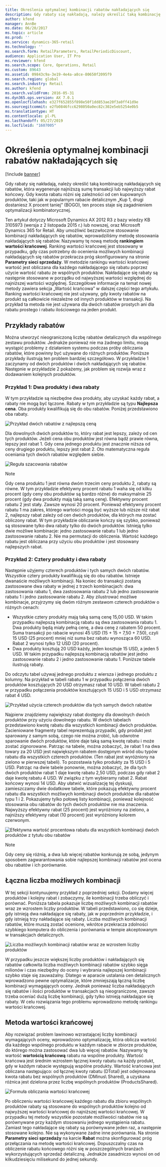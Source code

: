 ```yaml
---
title: Określenia optymalnej kombinacji rabatów nakładających się
description: Gdy rabaty się nakładają, należy określić taką kombinację nakładających się rabatów, która wygeneruje najniższą sumę transakcji lub najwyższy rabat końcowy. Gdy kwota rabatu różni się zależności od cen kupowanych produktów, taki jak w popularnym rabacie detalicznym „Kup 1, drugi dostaniesz X procent taniej” (BOGO), ten proces staje się zagadnieniem optymalizacji kombinatorycznej.
author: kfend
manager: AnnBe
ms.date: 06/20/2017
ms.topic: article
ms.prod: ''
ms.service: dynamics-365-retail
ms.technology: ''
ms.search.form: RetailParameters, RetailPeriodicDiscount,
audience: Application User, IT Pro
ms.reviewer: kfend
ms.search.scope: Core, Operations, Retail
ms.custom: 89643
ms.assetid: 09843c9a-3e19-4e4a-a8ce-80650f2095f9
ms.search.region: global
ms.search.industry: Retail
ms.author: kfend
ms.search.validFrom: 2016-05-31
ms.dyn365.ops.version: AX 7.0.1
ms.openlocfilehash: e327f652855f898e50f1dd853ae20f3a0ff41d9e
ms.sourcegitcommit: e2fb0846fcc6298050a0ec82c302e5eb5254e0b5
ms.translationtype: HT
ms.contentlocale: pl-PL
ms.lasthandoff: 05/27/2019
ms.locfileid: "1607005"
---
```

# <a name="determine-the-optimal-combination-of-overlapping-discounts"></a>Określenia optymalnej kombinacji rabatów nakładających się

[!include [banner](includes/banner.md)]

Gdy rabaty się nakładają, należy określić taką kombinację nakładających się rabatów, która wygeneruje najniższą sumę transakcji lub najwyższy rabat końcowy. Gdy kwota rabatu różni się zależności od cen kupowanych produktów, taki jak w popularnym rabacie detalicznym „Kup 1, drugi dostaniesz X procent taniej” (BOGO), ten proces staje się zagadnieniem optymalizacji kombinatorycznej.

Ten artykuł dotyczy Microsoft Dynamics AX 2012 R3 z bazy wiedzy KB 3105973 (wersja z 2 listopada 2015 r.) lub nowszej, oraz Microsoft Dynamics 365 for Retail. Aby umożliwić bezzwłoczne stosowanie kombinacji nakładających się rabatów, wprowadziliśmy metodę stosowania nakładających się rabatów. Nazywamy tę nową metodę **rankingiem wartości krańcowej**. Ranking wartości krańcowej jest stosowany w przypadku, gdy czas potrzebny do ocenienia możliwych kombinacji nakładających się rabatów przekracza próg skonfigurowany na stronie **Parametry sieci sprzedaży**. W metodzie rankingu wartości krańcowej wartość jest obliczana dla każdego nakładającego się rabatu poprzez użycie wartość rabatu ze wspólnych produktów. Nakładające się rabaty są następnie stosowane w porządku od najwyższej wartości względnej do najniższej wartości względnej. Szczegółowe informacje na temat nowej metody zawiera sekcja „Wartość krańcowa” w dalszej części tego artykułu. Ranking wartości krańcowej nie jest używany, gdy kwoty rabatów na produkt są całkowicie niezależne od innych produktów w transakcji. Na przykład ta metoda nie jest używana dla dwóch rabatów prostych ani dla rabatu prostego i rabatu ilościowego na jeden produkt.

## <a name="discount-examples"></a>Przykłady rabatów

Można utworzyć nieograniczoną liczbę rabatów detalicznych dla wspólnego zestawu produktów. Jednakże ponieważ nie ma żadnego limitu, mogą wystąpić problemy z działaniem systemu podczas próby obliczania rabatów, które powinny być używane do różnych produktów. Poniższe przykłady ilustrują ten problem bardziej szczegółowo. W przykładzie 1 zaczynamy od dwóch produktów i dwóch nakładających się rabatów. Następnie w przykładzie 2 pokażemy, jak problem się rozwija wraz z dodawaniem kolejnych produktów.

### <a name="example-1-two-products-and-two-discounts"></a>Przykład 1: Dwa produkty i dwa rabaty

W tym przykładzie są niezbędne dwa produkty, aby uzyskać każdy rabat, a rabaty nie mogą być łączone. Rabaty w tym przykładzie są typu **Najlepsza cena**. Oba produkty kwalifikują się do obu rabatów. Poniżej przedstawiono oba rabaty.

![Przykład dwóch rabatów z najlepszą ceną](./media/overlapping-discount-combo-01.jpg)

Dla dowolnych dwóch produktów to, który rabat jest lepszy, zależy od cen tych produktów. Jeżeli cena obu produktów jest równa bądź prawie równa, lepszy jest rabat 1. Gdy cena jednego produktu jest znacznie niższa od ceny drugiego produktu, lepszy jest rabat 2. Oto matematyczna reguła oceniania tych dwóch rabatów względem siebie.

![Reguła szacowania rabatów](./media/overlapping-discount-combo-02.jpg)

> [!NOTE]
> Gdy cena produktu 1 jest równa dwóm trzecim ceny produktu 2, rabaty są równe. W tym przykładzie efektywny procent rabatu 1 waha się od kilku procent (gdy ceny obu produktów są bardzo różne) do maksymalnie 25 procent (gdy dwa produkty mają taką samą cenę). Efektywny procent rabatu 2 jest stały. Zawsze wynosi 20 procent. Ponieważ efektywny procent rabatu 1 ma zakres, którego wartości mogą być wyższe lub niższe niż rabat 2, najlepszy rabat zależy od cen dwóch produktów, dla których ma zostać obliczony rabat. W tym przykładzie obliczanie kończy się szybko, ponieważ są stosowane tylko dwa rabaty tylko do dwóch produktów. Istnieją tylko dwie możliwe kombinacje: jedno zastosowanie rabatu 1 lub jedno zastosowanie rabatu 2. Nie ma permutacji do obliczenia. Wartość każdego rabatu jest obliczana przy użyciu obu produktów i jest stosowany najlepszych rabat.

### <a name="example-2-four-products-and-two-discounts"></a>Przykład 2: Cztery produkty i dwa rabaty

Następnie użyjemy czterech produktów i tych samych dwóch rabatów. Wszystkie cztery produkty kwalifikują się do obu rabatów. Istnieje dwanaście możliwych kombinacji. Na koniec do transakcji zostaną zastosowane dwa rabaty w jednej z trzech kombinacjach: dwa zastosowania rabatu 1, dwa zastosowania rabatu 2 lub jedno zastosowanie rabatu 1 i jedno zastosowanie rabatu 2. Aby zilustrować możliwe kombinacje, przyjrzymy się dwóm różnym zestawom czterech produktów o różnych cenach:

- Wszystkie cztery produkty mają taką samą cenę 15,00 USD. W takim przypadku najlepszą kombinacją rabatu są dwa zastosowania rabatu 1. Dwa produkty będą miały pełną cenę, a dwa cenę z rabatem 50 procent. Suma transakcji po rabacie wynosi 45 USD (15 + 15 + 7,50 + 7.50), czyli 15 USD (25 procent) mniej niż suma bez rabatu wynosząca 60 USD. Rabat 2 wynosi tylko 12 USD (20 procent).
- Dwa produkty kosztują 20 USD każdy, jeden kosztuje 15 USD, a jeden 5 USD. W takim przypadku najlepszą kombinacją rabatów jest jedno zastosowanie rabatu 2 i jedno zastosowanie rabatu 1. Poniższe tabele ilustrują rabaty.

Do odczytu tabel używaj jednego produktu z wiersza i jednego produktu z kolumny. Na przykład w tabeli rabatu 1 w przypadku połączenia dwóch produktów kosztujących 20 USD otrzymasz rabat 10 USD. W tabeli rabatu 2 w przypadku połączenia produktów kosztujących 15 USD i 5 USD otrzymasz rabat 4 USD.

![Przykład użycia czterech produktów dla tych samych dwóch rabatów](./media/overlapping-discount-combo-03.jpg)

Najpierw znajdziemy największy rabat dostępny dla dowolnych dwóch produktów przy użyciu dowolnego rabatu. W dwóch tabelach przedstawiono kwotę rabatu dla wszystkich kombinacji dwóch produktów. Zacieniowane fragmenty tabel reprezentują przypadki, gdy produkt jest sparowany z samym sobą, czego nie można zrobić, lub odwrotne sparowanie dwóch produktów, które daje taką samą kwotę rabatu i może zostać zignorowane. Patrząc na tabele, można zobaczyć, że rabat 1 na dwa towary za 20 USD jest największym rabatem dostępnym wśród obu typów rabatu dla wszystkich czterech produktów. (Ten rabat jest wyróżniony na zielono w pierwszej tabeli). To pozostawia tylko produkty za 15 USD i 5 USD. Patrząc na dwie tabele ponownie, można zobaczyć, że dla tych dwóch produktów rabat 1 daje kwotę rabatu 2,50 USD, podczas gdy rabat 2 daje kwotę rabatu 4 USD. W związku z tym wybieramy rabat 2. Rabat końcowy wynosi 14 USD. Aby ułatwić wizualizację tej dyskusji, zamieszczamy dwie dodatkowe tabele, które pokazują efektywny procent rabatu dla wszystkich możliwych kombinacji dwóch produktów dla rabatów typu 1 i 2. Pokazujemy tylko połowę listy kombinacji, ponieważ kolejność stosowania obu rabatów do tych dwóch produktów nie ma znaczenia. Najwyższy efektywny rabat (25 procent) jest wyróżniony na zielono, a najniższy efektywny rabat (10 procent) jest wyróżniony kolorem czerwonym.

![Efektywna wartość procentowa rabatu dla wszystkich kombinacji dwóch produktów z tytułu obu rabatów](./media/overlapping-discount-combo-04.jpg)

> [!NOTE]
> Gdy ceny się różnią, a dwa lub więcej rabatów konkurują ze sobą, jedynym sposobem zagwarantowania sobie najlepszej kombinacji rabatów jest ocena obu rabatów i ich porównanie.

## <a name="total-possible-combinations"></a>Łączna liczba możliwych kombinacji

W tej sekcji kontynuujemy przykład z poprzedniej sekcji. Dodamy więcej produktów i kolejny rabat i zobaczymy, ile kombinacji trzeba obliczyć i porównać. Poniższa tabela pokazuje liczbę możliwych kombinacji rabatów wraz ze wzrostem liczby produktów. W tabeli przedstawiono, co się dzieje, gdy istnieją dwa nakładające się rabaty, jak w poprzednim przykładzie, i gdy istnieją trzy nakładające się rabaty. Liczba możliwych kombinacji rabatów, które muszą zostać ocenione, wkrótce przekracza zdolności szybkiego komputera do obliczenia i porównania w tempie akceptowanym w transakcjach detalicznych.

![Liczba możliwych kombinacji rabatów wraz ze wzrostem liczby produktów](./media/overlapping-discount-combo-05.jpg)

W przypadku jeszcze większej liczby produktów i nakładających się rabatów całkowita liczba możliwych kombinacji rabatów szybko sięga milionów i czas niezbędny do oceny i wybrania najlepszej kombinacji szybko staje się zauważalny. Dlatego w aparacie ustalania cen detalicznych wprowadzono pewne optymalizacje, które zmniejszają łączną liczbę kombinacji wymagających oceny. Jednak ponieważ liczba nakładających się rabatów i ilości produktów w transakcjach są nieograniczone, zawsze trzeba oceniać dużą liczbę kombinacji, gdy tylko istnieją nakładające się rabaty. W celu rozwiązania tego problemu wprowadzono metodę rankingu wartości krańcowej.

## <a name="marginal-value-method"></a>Metoda wartości krańcowej

Aby rozwiązać problem lawinowo wzrastającej liczby kombinacji wymagających oceny, wprowadzono optymalizację, która oblicza wartość dla każdego wspólnego produktu w każdym rabacie w zbiorze produktów, do którego można zastosować dwa lub więcej rabatów. Nazywamy tę wartość **wartością krańcową** rabatu na wspólne produkty. Wartość krańcowa jest średnim wzrostem łącznej kwoty rabatu na każdy produkt, gdy w każdym rabacie występują wspólne produkty. Wartość krańcowa jest obliczana następująco: od łącznej kwoty rabatu (DTotal) jest odejmowana kwota rabatu bez wspólnych produktów (DMinus\\ Shared), a uzyskana różnica jest dzielona przez liczbę wspólnych produktów (ProductsShared).

![Formuła obliczania wartości krańcowej](./media/overlapping-discount-combo-06.jpg)

Po obliczeniu wartości krańcowej każdego rabatu dla zbioru wspólnych produktów rabaty są stosowane do wspólnych produktów kolejno od najwyższej wartości krańcowej do najniższej wartości krańcowej. W przypadku tej metody wszystkie pozostałe możliwości rabatów nie są porównywane przy każdym stosowaniu jednego wystąpienia rabatu. Zamiast tego nakładające się rabaty są porównywane jeden raz, a następnie stosowane kolejno. Nie są wykonywane żadne inne porównania. Na stronie **Parametry sieci sprzedaży** na karcie **Rabat** można skonfigurować próg przełączania na metodę wartości krańcowej. Dopuszczalny czas na obliczenie rabatu końcowego różni się w poszczególnych branżach wykorzystujących sprzedaż detaliczną. Jednakże zasadniczo wynosi on od kilkudziesięciu milisekund do jednej sekundy.
